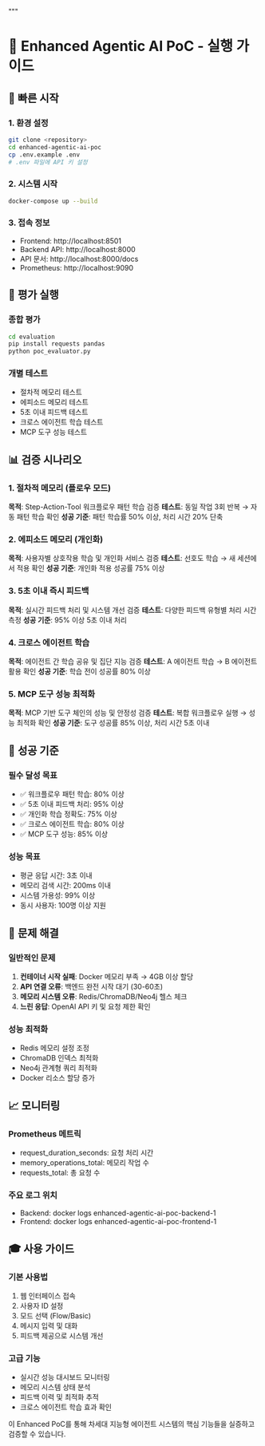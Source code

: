 """
# 🤖 Enhanced Agentic AI PoC - 실행 가이드

## 🚀 빠른 시작

### 1. 환경 설정
```bash
git clone <repository>
cd enhanced-agentic-ai-poc
cp .env.example .env
# .env 파일에 API 키 설정
```

### 2. 시스템 시작
```bash
docker-compose up --build
```

### 3. 접속 정보
- Frontend: http://localhost:8501
- Backend API: http://localhost:8000
- API 문서: http://localhost:8000/docs
- Prometheus: http://localhost:9090

## 🧪 평가 실행

### 종합 평가
```bash
cd evaluation
pip install requests pandas
python poc_evaluator.py
```

### 개별 테스트
- 절차적 메모리 테스트
- 에피소드 메모리 테스트
- 5초 이내 피드백 테스트
- 크로스 에이전트 학습 테스트
- MCP 도구 성능 테스트

## 📊 검증 시나리오

### 1. 절차적 메모리 (플로우 모드)
**목적**: Step-Action-Tool 워크플로우 패턴 학습 검증
**테스트**: 동일 작업 3회 반복 → 자동 패턴 학습 확인
**성공 기준**: 패턴 학습률 50% 이상, 처리 시간 20% 단축

### 2. 에피소드 메모리 (개인화)
**목적**: 사용자별 상호작용 학습 및 개인화 서비스 검증
**테스트**: 선호도 학습 → 새 세션에서 적용 확인
**성공 기준**: 개인화 적용 성공률 75% 이상

### 3. 5초 이내 즉시 피드백
**목적**: 실시간 피드백 처리 및 시스템 개선 검증
**테스트**: 다양한 피드백 유형별 처리 시간 측정
**성공 기준**: 95% 이상 5초 이내 처리

### 4. 크로스 에이전트 학습
**목적**: 에이전트 간 학습 공유 및 집단 지능 검증
**테스트**: A 에이전트 학습 → B 에이전트 활용 확인
**성공 기준**: 학습 전이 성공률 80% 이상

### 5. MCP 도구 성능 최적화
**목적**: MCP 기반 도구 체인의 성능 및 안정성 검증
**테스트**: 복합 워크플로우 실행 → 성능 최적화 확인
**성공 기준**: 도구 성공률 85% 이상, 처리 시간 5초 이내

## 🎯 성공 기준

### 필수 달성 목표
- ✅ 워크플로우 패턴 학습: 80% 이상
- ✅ 5초 이내 피드백 처리: 95% 이상
- ✅ 개인화 학습 정확도: 75% 이상
- ✅ 크로스 에이전트 학습: 80% 이상
- ✅ MCP 도구 성능: 85% 이상

### 성능 목표
- 평균 응답 시간: 3초 이내
- 메모리 검색 시간: 200ms 이내
- 시스템 가용성: 99% 이상
- 동시 사용자: 100명 이상 지원

## 🔧 문제 해결

### 일반적인 문제
1. **컨테이너 시작 실패**: Docker 메모리 부족 → 4GB 이상 할당
2. **API 연결 오류**: 백엔드 완전 시작 대기 (30-60초)
3. **메모리 시스템 오류**: Redis/ChromaDB/Neo4j 헬스 체크
4. **느린 응답**: OpenAI API 키 및 요청 제한 확인

### 성능 최적화
- Redis 메모리 설정 조정
- ChromaDB 인덱스 최적화
- Neo4j 관계형 쿼리 최적화
- Docker 리소스 할당 증가

## 📈 모니터링

### Prometheus 메트릭
- request_duration_seconds: 요청 처리 시간
- memory_operations_total: 메모리 작업 수
- requests_total: 총 요청 수

### 주요 로그 위치
- Backend: docker logs enhanced-agentic-ai-poc-backend-1
- Frontend: docker logs enhanced-agentic-ai-poc-frontend-1

## 🎓 사용 가이드

### 기본 사용법
1. 웹 인터페이스 접속
2. 사용자 ID 설정
3. 모드 선택 (Flow/Basic)
4. 메시지 입력 및 대화
5. 피드백 제공으로 시스템 개선

### 고급 기능
- 실시간 성능 대시보드 모니터링
- 메모리 시스템 상태 분석
- 피드백 이력 및 최적화 추적
- 크로스 에이전트 학습 효과 확인

이 Enhanced PoC를 통해 차세대 지능형 에이전트 시스템의 핵심 기능들을 실증하고 검증할 수 있습니다.